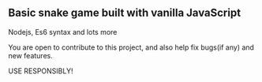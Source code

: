 ## Basic snake game built with vanilla JavaScript

Nodejs, Es6 syntax and lots more

You are open to contribute to this project, and also help fix bugs(if any) and new features.

USE RESPONSIBLY!
